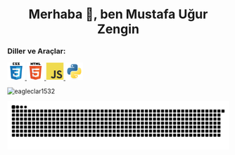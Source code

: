 

<h1 align="center">Merhaba 👋, ben Mustafa Uğur Zengin</h1>




<h3 align="left">Diller ve Araçlar:</h3>
<p align="left"> <a href="https://www.w3schools.com/css/" target="_blank" rel="noreferrer"> <img src="https://raw.githubusercontent.com/devicons/devicon/master/icons/css3/css3-original-wordmark.svg" alt="css3" width="40" height="40"/> </a> <a href="https://www.w3.org/html/" target="_blank" rel="noreferrer"> <img src="https://raw.githubusercontent.com/devicons/devicon/master/icons/html5/html5-original-wordmark.svg" alt="html5" width="40" height="40"/> </a> <a href="https://developer.mozilla.org/tr-TR/docs/Web/JavaScript" target="_blank" rel="noreferrer"> <img src="https://raw.githubusercontent.com/devicons/devicon/master/icons/javascript/javascript-original.svg" alt="javascript" width="40" height="40"/> </a> <a href="https://www.python.org" target="_blank" rel="noreferrer"> <img src="https://raw.githubusercontent.com/devicons/devicon/master/icons/python/python-original.svg" alt="python" width="40" height="40"/> </a> </p>

<p><img hizalama="sol" src="https://github-readme-stats.vercel.app/api/top-langs?username=eagleclar1532&show_icons=true&locale=tr&layout=compact" alt="eagleclar1532" /></p>




![snake gif](https://github.com/eagleclar1532/eagleclar1532/blob/output/github-snake-dark.svg)

